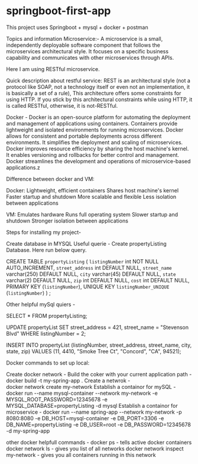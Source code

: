 # springboot-first-app


This project uses Springboot + mysql + docker + postman


Topics and information
Microservice:-
A microservice is a small, independently deployable software component that follows the microservices architectural style. It focuses on a specific business capability and communicates with other microservices through APIs.


Here I am using RESTful microservice.

Quick description about restful service: REST is an architectural style (not a protocol like SOAP, not a technology itself or even not an implementation, it is basically a set of a rule), This architecture offers some constraints for using HTTP. If you stick by this architectural constraints while using HTTP, it is called RESTful, otherwise, it is not-RESTful.


Docker -
Docker is an open-source platform for automating the deployment and management of applications using containers.
Containers provide lightweight and isolated environments for running microservices.
Docker allows for consistent and portable deployments across different environments.
It simplifies the deployment and scaling of microservices.
Docker improves resource efficiency by sharing the host machine's kernel.
It enables versioning and rollbacks for better control and management.
Docker streamlines the development and operations of microservice-based applications.z

Difference between docker and VM:

Docker:
Lightweight, efficient containers
Shares host machine's kernel
Faster startup and shutdown
More scalable and flexible
Less isolation between applications

VM:
Emulates hardware
Runs full operating system
Slower startup and shutdown
Stronger isolation between applications


Steps for installing my project- 

Create database in MYSQL
Useful querie -  Create propertyListing Database. Here run below query.

CREATE TABLE `propertyListing` (
  `listingNumber` int NOT NULL AUTO_INCREMENT,
  `street_address` int DEFAULT NULL,
  `street_name` varchar(250) DEFAULT NULL,
  `city` varchar(45) DEFAULT NULL,
  `state` varchar(2) DEFAULT NULL,
  `zip` int DEFAULT NULL,
  `cost` int DEFAULT NULL,
  PRIMARY KEY (`listingNumber`),
  UNIQUE KEY `listingNumber_UNIQUE` (`listingNumber`)
) ;


Other helpful mySql quiers - 

SELECT * FROM propertyListing;

UPDATE propertyList
SET street_address = 421, street_name = "Stevenson Blvd"
WHERE listingNumber = 2;

INSERT INTO propertyList (listingNumber, street_address, street_name, city, state, zip)
VALUES (11, 4410, "Smoke Tree Ct", "Concord", "CA", 94521);


Docker commands to set up local:


Create docker network -
Build the coker with your current application path -   
          docker build -t my-spring-app .
Create a netwrok -  
          docker network create my-network
Establish a containor for mySQL - 
          docker run --name mysql-container --network my-network -e MYSQL_ROOT_PASSWORD=12345678 -e MYSQL_DATABASE=propertyListing -d mysql
Establish a containor for microservice - 
          docker run --name spring-app --network my-network -p 8080:8080 -e DB_HOST=mysql-container -e DB_PORT=3306 -e DB_NAME=propertyListing -e DB_USER=root -e DB_PASSWORD=12345678 -d my-spring-app



other docker helpfull commands -
docker ps - tells active docker containers
 docker network ls - gives you list of all networks
docker network inspect my-network - gives you all containers running in this network
